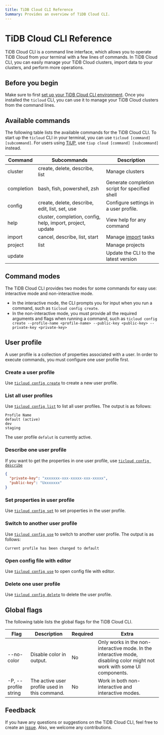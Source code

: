 ```yaml
---
title: TiDB Cloud CLI Reference
Summary: Provides an overview of TiDB Cloud CLI.
---
```


# TiDB Cloud CLI Reference

TiDB Cloud CLI is a command line interface, which allows you to operate TiDB Cloud from your terminal with a few lines of commands. In TiDB Cloud CLI, you can easily manage your TiDB Cloud clusters, import data to your clusters, and perform more operations. 

## Before you begin

Make sure to first [set up your TiDB Cloud CLI environment](/tidb-cloud/get-started-with-cli.md). Once you installed the `ticloud` CLI, you can use it to manage your TiDB Cloud clusters from the command lines.

## Available commands

The following table lists the available commands for the TiDB Cloud CLI. 
To start up the `ticloud` CLI in your terminal, you can use `ticloud [command] [subcommand]`. For users using [TiUP](https://docs.pingcap.com/tidb/stable/tiup-overview), use `tiup cloud [command] [subcommand]` instead.

| Command    | Subcommands                                                | Description                                                                                              |
|------------|------------------------------------------------------------|----------------------------------------------------------------------------------------------------------|
| cluster    | create, delete, describe, list                             | Manage clusters                                                                                          | 
| completion | bash, fish, powershell, zsh                                | Generate completion script for specified shell                                                           | 
| config     | create, delete, describe, edit, list, set, use             | Configure settings in a user profile.                                                                    | 
| help       | cluster, completion, config, help, import, project, update | View help for any command                                                                                | 
| import     | cancel, describe, list, start                              | Manage [import](/tidb-cloud/tidb-cloud-migration-overview.md#import-data-from-files-to-tidb-cloud) tasks |
| project    | list                                                       | Manage projects                                                                                          | 
| update     |                                                            | Update the CLI to the latest version                                                                     | 

## Command modes

The TiDB Cloud CLI provides two modes for some commands for easy use: interactive mode and non-interactive mode.

- In the interactive mode, the CLI prompts you for input when you run a command, such as `ticloud config create`.
- In the non-interactive mode, you must provide all the required arguments and flags when running a command, such as `ticloud config create --profile-name <profile-name> --public-key <public-key> --private-key <private-key>`

## User profile

A user profile is a collection of properties associated with a user. In order to execute commands, you must configure one user profile first.

### Create a user profile 

Use [`ticloud config create`](tidb-cloud/ticloud-config-create.md) to create a new user profile.

### List all user profiles

Use [`ticloud config list`](tidb-cloud/ticloud-config-list.md) to list all user profiles. The output is as follows:

```
Profile Name
default (active)
dev     
staging
```

The user profile `defalut` is currently active.

### Describe one user profile

If you want to get the properties in one user profile, use [`ticloud config describe`](tidb-cloud/ticloud-config-describe.md)

```json
{
  "private-key": "xxxxxxx-xxx-xxxxx-xxx-xxxxx",
  "public-key": "Uxxxxxxx"
}
```

### Set properties in user profile

Use [`ticloud config set`](tidb-cloud/ticloud-config-set.md) to set properties in the user profile.

### Switch to another user profile

Use [`ticloud config use`](tidb-cloud/ticloud-config-use.md) to switch to another user profile. The output is as follows:

```
Current profile has been changed to default
```

### Open config file with editor

Use [`ticloud config use`](tidb-cloud/ticloud-config-edit.md) to open config file with editor. 

### Delete one user profile

Use [`ticloud config delete`](tidb-cloud/ticloud-config-delete.md) to delete the user profile.

## Global flags

The following table lists the global flags for the TiDB Cloud CLI. 

| Flag                 | Description                                   | Required | Extra                                                                                                                    |
|----------------------|-----------------------------------------------|----------|--------------------------------------------------------------------------------------------------------------------------|
| --no-color           | Disable color in output.                      | No       | Only works in the non-interactive mode. In the interactive mode, disabling color might not work with some UI components. |
| -P, --profile string | The active user profile used in this command. | No       | Work in both non-interactive and interactive modes.                                                                      |

## Feedback

If you have any questions or suggestions on the TiDB Cloud CLI, feel free to create an [issue](https://github.com/tidbcloud/tidbcloud-cli/issues/new/choose). Also, we welcome any contributions.
